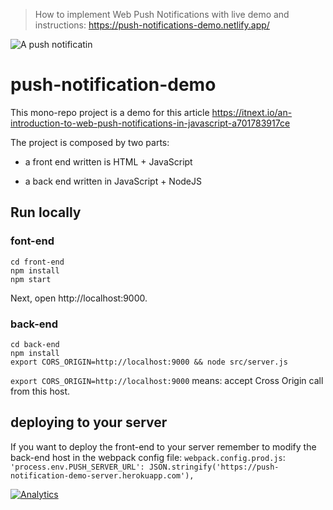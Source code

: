 > How to implement Web Push Notifications with live demo and instructions: https://push-notifications-demo.netlify.app/

![A push notificatin][pushNotificaiton]

[pushNotificaiton]: https://github.com/Spyna/push-notification-demo/raw/master/push-notification.jpg "Push notification"

# push-notification-demo

This mono-repo project is a demo for this article https://itnext.io/an-introduction-to-web-push-notifications-in-javascript-a701783917ce

The project is composed by two parts: 

* a front end written is HTML + JavaScript 

* a back end written in JavaScript + NodeJS

## Run locally

### font-end

```
cd front-end 
npm install 
npm start
```
Next, open http://localhost:9000. 

### back-end

```
cd back-end
npm install
export CORS_ORIGIN=http://localhost:9000 && node src/server.js
```

`export CORS_ORIGIN=http://localhost:9000` means: accept Cross Origin call from this host. 

## deploying to your server

If you want to deploy the front-end to your server remember to modify the back-end host in the webpack config file: `webpack.config.prod.js`: `'process.env.PUSH_SERVER_URL': JSON.stringify('https://push-notification-demo-server.herokuapp.com'),` 

[![Analytics](https://ga-beacon.appspot.com/UA-89584671-2/github/push-notification-demo)](https://github.com/igrigorik/ga-beacon)
